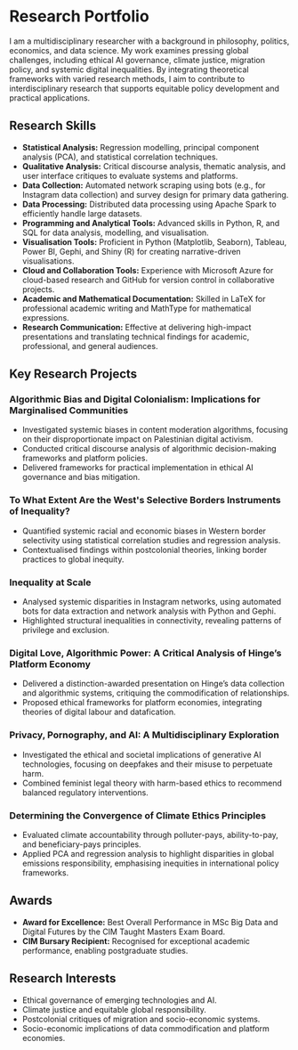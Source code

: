 # Research Portfolio

I am a multidisciplinary researcher with a background in philosophy, politics, economics, and data science. My work examines pressing global challenges, including ethical AI governance, climate justice, migration policy, and systemic digital inequalities. By integrating theoretical frameworks with varied research methods, I aim to contribute to interdisciplinary research that supports equitable policy development and practical applications.

## Research Skills
- **Statistical Analysis:** Regression modelling, principal component analysis (PCA), and statistical correlation techniques.
- **Qualitative Analysis:** Critical discourse analysis, thematic analysis, and user interface critiques to evaluate systems and platforms.
- **Data Collection:** Automated network scraping using bots (e.g., for Instagram data collection) and survey design for primary data gathering.
- **Data Processing:** Distributed data processing using Apache Spark to efficiently handle large datasets.
- **Programming and Analytical Tools:** Advanced skills in Python, R, and SQL for data analysis, modelling, and visualisation.
- **Visualisation Tools:** Proficient in Python (Matplotlib, Seaborn), Tableau, Power BI, Gephi, and Shiny (R) for creating narrative-driven visualisations.
- **Cloud and Collaboration Tools:** Experience with Microsoft Azure for cloud-based research and GitHub for version control in collaborative projects.
- **Academic and Mathematical Documentation:** Skilled in LaTeX for professional academic writing and MathType for mathematical expressions.
- **Research Communication:** Effective at delivering high-impact presentations and translating technical findings for academic, professional, and general audiences.

## Key Research Projects
### Algorithmic Bias and Digital Colonialism: Implications for Marginalised Communities
- Investigated systemic biases in content moderation algorithms, focusing on their disproportionate impact on Palestinian digital activism.
- Conducted critical discourse analysis of algorithmic decision-making frameworks and platform policies.
- Delivered frameworks for practical implementation in ethical AI governance and bias mitigation.

### To What Extent Are the West's Selective Borders Instruments of Inequality?
- Quantified systemic racial and economic biases in Western border selectivity using statistical correlation studies and regression analysis.
- Contextualised findings within postcolonial theories, linking border practices to global inequity.

### Inequality at Scale
- Analysed systemic disparities in Instagram networks, using automated bots for data extraction and network analysis with Python and Gephi.
- Highlighted structural inequalities in connectivity, revealing patterns of privilege and exclusion.

### Digital Love, Algorithmic Power: A Critical Analysis of Hinge’s Platform Economy
- Delivered a distinction-awarded presentation on Hinge’s data collection and algorithmic systems, critiquing the commodification of relationships.
- Proposed ethical frameworks for platform economies, integrating theories of digital labour and datafication.

### Privacy, Pornography, and AI: A Multidisciplinary Exploration
- Investigated the ethical and societal implications of generative AI technologies, focusing on deepfakes and their misuse to perpetuate harm.
- Combined feminist legal theory with harm-based ethics to recommend balanced regulatory interventions.

### Determining the Convergence of Climate Ethics Principles
- Evaluated climate accountability through polluter-pays, ability-to-pay, and beneficiary-pays principles.
- Applied PCA and regression analysis to highlight disparities in global emissions responsibility, emphasising inequities in international policy frameworks.

## Awards
- **Award for Excellence:** Best Overall Performance in MSc Big Data and Digital Futures by the CIM Taught Masters Exam Board.
- **CIM Bursary Recipient:** Recognised for exceptional academic performance, enabling postgraduate studies.

## Research Interests
- Ethical governance of emerging technologies and AI.
- Climate justice and equitable global responsibility.
- Postcolonial critiques of migration and socio-economic systems.
- Socio-economic implications of data commodification and platform economies.

